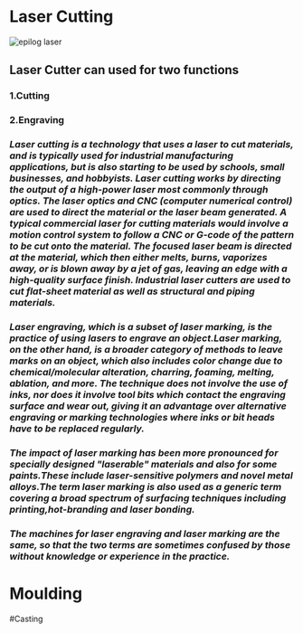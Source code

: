 # Laser Cutting 

  
![epilog laser](https://www.epiloglaser.com/assets/img/products/mini18-model.jpg)

 ## Laser Cutter can used for two functions

###    1.Cutting

###    2.Engraving

### _Laser cutting is a technology that uses a laser to cut materials, and is typically used for industrial manufacturing applications, but is also starting to be used by schools, small businesses, and hobbyists. Laser cutting works by directing the output of a high-power laser most commonly through optics. The laser optics and CNC (computer numerical control) are used to direct the material or the laser beam generated. A typical commercial laser for cutting materials would involve a motion control system to follow a CNC or G-code of the pattern to be cut onto the material. The focused laser beam is directed at the material, which then either melts, burns, vaporizes away, or is blown away by a jet of gas, leaving an edge with a high-quality surface finish. Industrial laser cutters are used to cut flat-sheet material as well as structural and piping materials._

### _Laser engraving, which is a subset of laser marking, is the practice of using lasers to engrave an object.Laser marking, on the other hand, is a broader category of methods to leave marks on an object, which also includes color change due to chemical/molecular alteration, charring, foaming, melting, ablation, and more. The technique does not involve the use of inks, nor does it involve tool bits which contact the engraving surface and wear out, giving it an advantage over alternative engraving or marking technologies where inks or bit heads have to be replaced regularly._
 
###   _The impact of laser marking has been more pronounced for specially designed "laserable" materials and also for some paints.These include laser-sensitive polymers and novel metal alloys.The term laser marking is also used as a generic term covering a broad spectrum of surfacing techniques including printing,hot-branding and laser bonding._ 
 
###    _The machines for laser engraving and laser marking are the same, so that the two terms are sometimes confused by those without knowledge or experience in the practice._

# Moulding

#Casting
